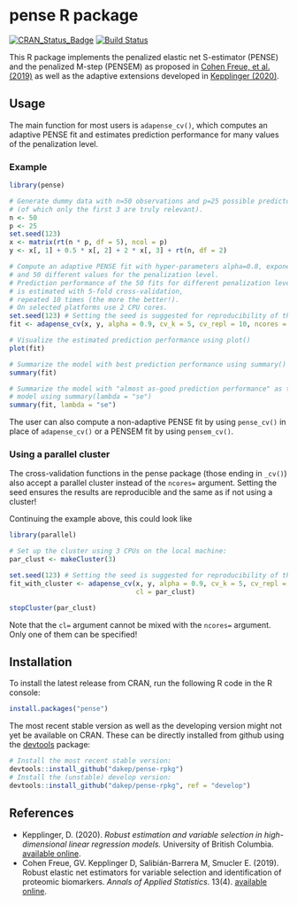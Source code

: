 
# pense R package

<!-- begin badges -->

[![CRAN\_Status\_Badge](https://www.r-pkg.org/badges/version/pense)](https://CRAN.R-project.org/package=pense)
[![Build
Status](https://travis-ci.com/dakep/pense-rpkg.svg?branch=master)](https://travis-ci.com/dakep/pense-rpkg)
<!-- end badges -->

This R package implements the penalized elastic net S-estimator (PENSE)
and the penalized M-step (PENSEM) as proposed in [Cohen Freue, et al.
(2019)](https://projecteuclid.org/euclid.aoas/1574910036) as well as the
adaptive extensions developed in [Kepplinger
(2020)](https://hdl.handle.net/2429/75637).

## Usage

The main function for most users is `adapense_cv()`, which computes an
adaptive PENSE fit and estimates prediction performance for many values
of the penalization level.

### Example

``` r
library(pense)

# Generate dummy data with n=50 observations and p=25 possible predictors
# (of which only the first 3 are truly relevant).
n <- 50
p <- 25
set.seed(123)
x <- matrix(rt(n * p, df = 5), ncol = p)
y <- x[, 1] + 0.5 * x[, 2] + 2 * x[, 3] + rt(n, df = 2)

# Compute an adaptive PENSE fit with hyper-parameters alpha=0.8, exponent=2,
# and 50 different values for the penalization level.
# Prediction performance of the 50 fits for different penalization levels
# is estimated with 5-fold cross-validation,
# repeated 10 times (the more the better!).
# On selected platforms use 2 CPU cores.
set.seed(123) # Setting the seed is suggested for reproducibility of the CV results.
fit <- adapense_cv(x, y, alpha = 0.9, cv_k = 5, cv_repl = 10, ncores = 2)

# Visualize the estimated prediction performance using plot()
plot(fit)

# Summarize the model with best prediction performance using summary()
summary(fit)

# Summarize the model with "almost as-good prediction performance" as the best
# model using summary(lambda = "se")
summary(fit, lambda = "se")
```

The user can also compute a non-adaptive PENSE fit by using `pense_cv()`
in place of `adapense_cv()` or a PENSEM fit by using `pensem_cv()`.

### Using a parallel cluster

The cross-validation functions in the pense package (those ending in
`_cv()`) also accept a parallel cluster instead of the `ncores=`
argument. Setting the seed ensures the results are reproducible and the
same as if not using a cluster\!

Continuing the example above, this could look like

``` r
library(parallel)

# Set up the cluster using 3 CPUs on the local machine:
par_clust <- makeCluster(3)

set.seed(123) # Setting the seed is suggested for reproducibility of the CV results.
fit_with_cluster <- adapense_cv(x, y, alpha = 0.9, cv_k = 5, cv_repl = 10,
                                cl = par_clust)

stopCluster(par_clust)
```

Note that the `cl=` argument cannot be mixed with the `ncores=`
argument. Only one of them can be specified\!

## Installation

To install the latest release from CRAN, run the following R code in the
R console:

``` r
install.packages("pense")
```

The most recent stable version as well as the developing version might
not yet be available on CRAN. These can be directly installed from
github using the [devtools](https://cran.r-project.org/package=devtools)
package:

``` r
# Install the most recent stable version:
devtools::install_github("dakep/pense-rpkg")
# Install the (unstable) develop version:
devtools::install_github("dakep/pense-rpkg", ref = "develop")
```

## References

  - Kepplinger, D. (2020). *Robust estimation and variable selection in
    high-dimensional linear regression models.* University of British
    Columbia. [available online](https://hdl.handle.net/2429/75637).
  - Cohen Freue, GV. Kepplinger D, Salibián-Barrera M, Smucler E.
    (2019). Robust elastic net estimators for variable selection and
    identification of proteomic biomarkers. *Annals of Applied
    Statistics*. 13(4). [available
    online](https://projecteuclid.org/euclid.aoas/1574910036).
